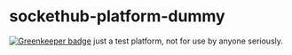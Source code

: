 # sockethub-platform-dummy

[![Greenkeeper badge](https://badges.greenkeeper.io/sockethub/sockethub-platform-dummy.svg)](https://greenkeeper.io/)
just a test platform, not for use by anyone seriously.
